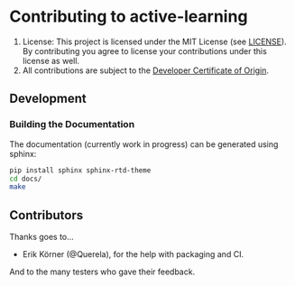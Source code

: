 # Contributing to active-learning

1. License: This project is licensed under the MIT License (see [LICENSE](LICENSE)).
    By contributing you agree to license your contributions under this license as well.
2. All contributions are subject to the [Developer Certificate of Origin](DCO.md).

## Development

### Building the Documentation

The documentation (currently work in progress) can be generated using sphinx:

```bash
pip install sphinx sphinx-rtd-theme
cd docs/
make
```

## Contributors

Thanks goes to...

- Erik Körner (@Querela), for the help with packaging and CI.

And to the many testers who gave their feedback.
